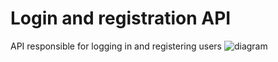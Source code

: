# Login and registration API
 API responsible for logging in and registering users
![diagram](https://drive.google.com/file/d/1Y6s12uOH79AQdbet5B238zopLhOmqmFW/view?usp=sharing)